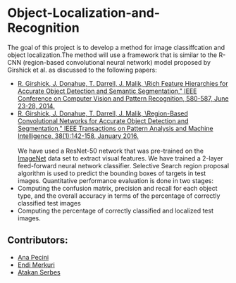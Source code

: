 # Object-Localization-and-Recognition

The goal of this project is to develop a method for image classiffcation and object localization.The method will use a framework that is similar to the R-CNN (region-based convolutional neural network) model proposed by Girshick et al. as discussed to the following papers:
* [R. Girshick, J. Donahue, T. Darrell, J. Malik, \Rich Feature Hierarchies for Accurate Object Detection and Semantic Segmentation," IEEE Conference on Computer Vision and Pattern Recognition, 580-587, June 23-28, 2014.](https://www.cv-foundation.org/openaccess/content_cvpr_2014/papers/Girshick_Rich_Feature_Hierarchies_2014_CVPR_paper.pdf)
* [R. Girshick, J. Donahue, T. Darrell, J. Malik, \Region-Based Convolutional Networks for Accurate Object Detection and Segmentation," IEEE Transactions on Pattern Analysis and Machine Intelligence, 38(1):142-158, January 2016.](https://ieeexplore.ieee.org/stamp/stamp.jsp?tp=&arnumber=7112511) <br/><br/>
We have used a ResNet-50 network that was pre-trained on the [ImageNet](http://www.image-net.org) data set to extract visual features. We have trained a 2-layer feed-forward neural network classifier. Selective Search region proposal algorithm is used to predict the bounding boxes of targets in test images. Quantitative performance evaluation is done in two stages: 
* Computing the confusion matrix, precision and recall for each object type, and the overall accuracy in terms of the percentage of correctly classified test images
* Computing the percentage of correctly classified and localized test images. 

 <h2 class="display-5">Contributors:</h2>
  <p>
    <ul>
        <li>
            <a href="https://github.com/annapecini" title="annapecini">Ana Pecini</a>
        </li>
        <li>
            <a href="https://github.com/endimerkuri" title="EndiMerkuri">Endi Merkuri</a>
        </li>
        <li>
            <a href="https://github.com/atakann" title="AtakanSerbes">Atakan Serbes</a>
        </li>
    </ul>
  </p>
